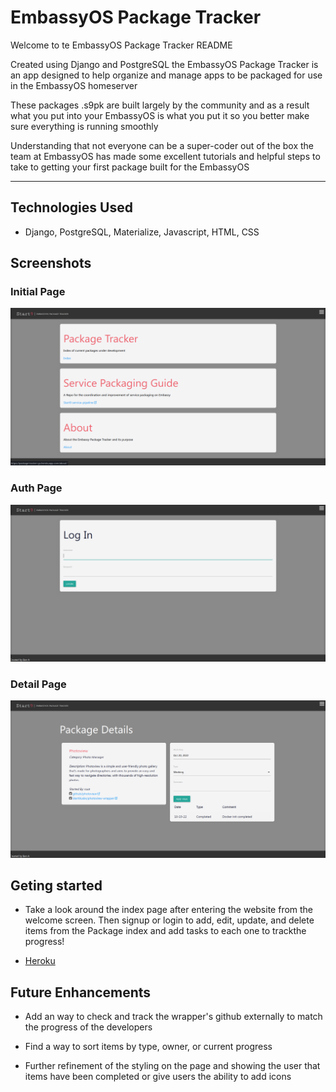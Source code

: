 # EmbassyOS Package Tracker

Welcome to te EmbassyOS Package Tracker README

Created using Django and PostgreSQL the EmbassyOS Package Tracker is an app designed to help organize and manage apps to be packaged for use in the EmbassyOS homeserver

These packages .s9pk are built largely by the community and as a result what you put into your EmbassyOS is what you put it so you better make sure everything is running smoothly

Understanding that not everyone can be a super-coder out of the box the team at EmbassyOS has made some excellent tutorials and helpful steps to take to getting your first package built for the EmbassyOS
____________ 

## Technologies Used

- Django, PostgreSQL, Materialize, Javascript, HTML, CSS

## Screenshots

### Initial Page
![Initial](main_app/static/imgs/Screenshot_2022-10-20_08-30-57.png)

### Auth Page
![Login](main_app/static/imgs/Screenshot_2022-10-20_08-31-42.png)

### Detail Page
![Final](main_app/static/imgs/Screenshot_2022-10-20_08-31-17.png)

## Geting started

 - Take a look around the index page after entering the website from the welcome screen. Then signup or login to add, edit, update, and delete items from the Package index and add tasks to each one to trackthe progress!

 - [Heroku](https://package-tracker-ga.herokuapp.com/)

## Future Enhancements

- Add an way to check and track the wrapper's github externally to match the progress of the developers

- Find a way to sort items by type, owner, or current progress

- Further refinement of the styling on the page and showing the user that items have been completed or give users the ability to add icons